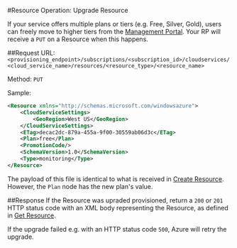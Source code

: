 #Resource Operation: Upgrade Resource

If your service offers multiple plans or tiers (e.g. Free, Silver, Gold), users can freely move to higher tiers from the [Management Portal](https://manage.windowsazure.com). Your RP will receive a `PUT` on a Resource when this happens.

##Request
URL: `<provisioning_endpoint>/subscriptions/<subscription_id>/cloudservices/<cloud_service_name>/resources/<resource_type>/<resource_name>`

Method: `PUT`

Sample:

```xml
<Resource xmlns="http://schemas.microsoft.com/windowsazure">
	<CloudServiceSettings>
		<GeoRegion>West US</GeoRegion>
	</CloudServiceSettings>
	<ETag>decac2dc-879a-455a-9f00-30559ab06d3c</ETag>
	<Plan>free</Plan>
	<PromotionCode/>
	<SchemaVersion>1.0</SchemaVersion>
	<Type>monitoring</Type>
</Resource>
```
The payload of this file is identical to what is received in [Create Resource](https://github.com/Azure/azure-resource-provider-sdk/tree/master/docs/api-create-resource.md). However, the `Plan` node has the new plan's value.

##Response
If the Resource was upraded provisioned, return a `200` or `201` HTTP status code with an XML body representing the Resource, as defined in [Get Resource](https://github.com/Azure/azure-resource-provider-sdk/tree/master/docs/api-get-resource.md).

If the upgrade failed e.g. with an HTTP status code `500`, Azure will retry the upgrade.
